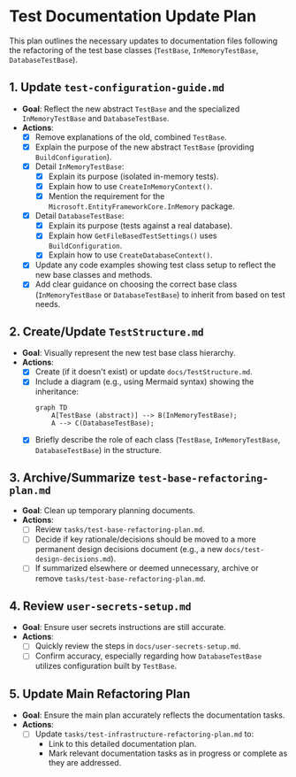 # Test Documentation Update Plan

This plan outlines the necessary updates to documentation files following the refactoring of the test base classes (`TestBase`, `InMemoryTestBase`, `DatabaseTestBase`).

## 1. Update `test-configuration-guide.md`

- **Goal**: Reflect the new abstract `TestBase` and the specialized `InMemoryTestBase` and `DatabaseTestBase`.
- **Actions**:
  - [x] Remove explanations of the old, combined `TestBase`.
  - [x] Explain the purpose of the new abstract `TestBase` (providing `BuildConfiguration`).
  - [x] Detail `InMemoryTestBase`:
    - [x] Explain its purpose (isolated in-memory tests).
    - [x] Explain how to use `CreateInMemoryContext()`.
    - [x] Mention the requirement for the `Microsoft.EntityFrameworkCore.InMemory` package.
  - [x] Detail `DatabaseTestBase`:
    - [x] Explain its purpose (tests against a real database).
    - [x] Explain how `GetFileBasedTestSettings()` uses `BuildConfiguration`.
    - [x] Explain how to use `CreateDatabaseContext()`.
  - [x] Update any code examples showing test class setup to reflect the new base classes and methods.
  - [x] Add clear guidance on choosing the correct base class (`InMemoryTestBase` or `DatabaseTestBase`) to inherit from based on test needs.

## 2. Create/Update `TestStructure.md`

- **Goal**: Visually represent the new test base class hierarchy.
- **Actions**:
  - [x] Create (if it doesn't exist) or update `docs/TestStructure.md`.
  - [x] Include a diagram (e.g., using Mermaid syntax) showing the inheritance:
    ```mermaid
    graph TD
        A[TestBase (abstract)] --> B(InMemoryTestBase);
        A --> C(DatabaseTestBase);
    ```
  - [x] Briefly describe the role of each class (`TestBase`, `InMemoryTestBase`, `DatabaseTestBase`) in the structure.

## 3. Archive/Summarize `test-base-refactoring-plan.md`

- **Goal**: Clean up temporary planning documents.
- **Actions**:
  - [ ] Review `tasks/test-base-refactoring-plan.md`.
  - [ ] Decide if key rationale/decisions should be moved to a more permanent design decisions document (e.g., a new `docs/test-design-decisions.md`).
  - [ ] If summarized elsewhere or deemed unnecessary, archive or remove `tasks/test-base-refactoring-plan.md`.

## 4. Review `user-secrets-setup.md`

- **Goal**: Ensure user secrets instructions are still accurate.
- **Actions**:
  - [ ] Quickly review the steps in `docs/user-secrets-setup.md`.
  - [ ] Confirm accuracy, especially regarding how `DatabaseTestBase` utilizes configuration built by `TestBase`.

## 5. Update Main Refactoring Plan

- **Goal**: Ensure the main plan accurately reflects the documentation tasks.
- **Actions**:
  - [ ] Update `tasks/test-infrastructure-refactoring-plan.md` to:
    - Link to this detailed documentation plan.
    - Mark relevant documentation tasks as in progress or complete as they are addressed.